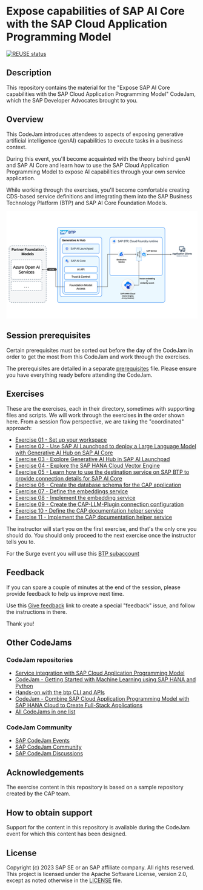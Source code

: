 # Expose capabilities of SAP AI Core with the SAP Cloud Application Programming Model

[![REUSE status](https://api.reuse.software/badge/github.com/SAP-samples/codejam-cap-llm)](https://api.reuse.software/info/github.com/SAP-samples/codejam-cap-llm)

## Description

This repository contains the material for the "Expose SAP AI Core capabilities with the SAP Cloud Application Programming Model" CodeJam, which the SAP Developer Advocates brought to you.

## Overview

This CodeJam introduces attendees to aspects of exposing generative artificial intelligence (genAI) capabilities to execute tasks in a business context.

During this event, you'll become acquainted with the theory behind genAI and SAP AI Core and learn how to use the SAP Cloud Application Programming Model to expose AI capabilities through your own service application.

While working through the exercises, you'll become comfortable creating CDS-based service definitions and integrating them into the SAP Business Technology Platform (BTP) and SAP AI Core Foundation Models.

![end2end-solution-diagram](/assets/architecture/End2End_Vector_Embedding_Solution_Diagram.png)

## Session prerequisites

Certain prerequisites must be sorted out before the day of the CodeJam in order to get the most from this CodeJam and work through the exercises.

The prerequisites are detailed in a separate [prerequisites](prerequisites.md) file. Please ensure you have everything ready before attending the CodeJam.

## Exercises

These are the exercises, each in their directory, sometimes with supporting files and scripts. We will work through the exercises in the order shown here. From a session flow perspective, we are taking the "coordinated" approach:

* [Exercise 01 - Set up your workspace](./exercises/01-set-up-workspace/README.md)
* [Exercise 02 - Use SAP AI Launchpad to deploy a Large Language Model with Generative AI Hub on SAP AI Core](./exercises/02-deploy-llm-ailaunchpad/README.md)
* [Exercise 03 - Explore Generative AI Hub in SAP AI Launchpad](./exercises/03-explore-genai-hub/README.md)
* [Exercise 04 - Explore the SAP HANA Cloud Vector Engine](./exercises/04-explore-sap-hana-cloud-vector-engine/README.md)
* [Exercise 05 - Learn how to use the destination service on SAP BTP to provide connection details for SAP AI Core](./exercises/05-explore-destination-service/README.md)
* [Exercise 06 - Create the database schema for the CAP application](./exercises/06-define-db-schema/README.md)
* [Exercise 07 - Define the embeddings service](./exercises/07-define-embedding-service/README.md)
* [Exercise 08 - Implement the embedding service](./exercises/08-implement-embedding-service/README.md)
* [Exercise 09 - Create the CAP-LLM-Plugin connection configuration](./exercises/09-create-connection-configuration/README.md)
* [Exercise 10 - Define the CAP documentation helper service](./exercises/10-define-cap-doc-helper-service/README.md)
* [Exercise 11 - Implement the CAP documentation helper service](./exercises/11-implement-cap-doc-helper-service/README.md)


The instructor will start you on the first exercise, and that's the only one you should do. You should only proceed to the next exercise once the instructor tells you to.

For the Surge event you will use this [BTP subaccount](https://emea.cockpit.btp.cloud.sap/cockpit/#/globalaccount/dfe5a086-f733-4955-8025-542e118e3e69/subaccount/8d188125-e96e-4e02-96d2-28e4b8606f06/subaccountoverview)

## Feedback

If you can spare a couple of minutes at the end of the session, please provide feedback to help us improve next time.

Use this [Give feedback](https://github.com/SAP-samples/codejam-cap-llm/issues/new?assignees=&labels=feedback&template=session-feedback-template.md&title=Session%20Feedback) link to create a special "feedback" issue, and follow the instructions in there.

Thank you!

## Other CodeJams

### CodeJam repositories

* [Service integration with SAP Cloud Application Programming Model](https://github.com/SAP-samples/cap-service-integration-codejam)
* [CodeJam - Getting Started with Machine Learning using SAP HANA and Python](https://github.com/SAP-samples/hana-ml-py-codejam)
* [Hands-on with the btp CLI and APIs](https://github.com/SAP-samples/cloud-btp-cli-api-codejam)
* [CodeJam - Combine SAP Cloud Application Programming Model with SAP HANA Cloud to Create Full-Stack Applications](https://github.com/SAP-samples/cap-hana-exercises-codejam)
* [All CodeJams in one list](https://github.com/orgs/SAP-samples/repositories?language=&q=Codejam&sort=&type=all)

### CodeJam Community

* [SAP CodeJam Events](https://community.sap.com/t5/sap-codejam/eb-p/codejam-events)
* [SAP CodeJam Community](https://community.sap.com/t5/sap-codejam/gh-p/code-jam)
* [SAP CodeJam Discussions](https://community.sap.com/t5/sap-codejam-discussions/bd-p/code-jamforum-board)

## Acknowledgements

The exercise content in this repository is based on a sample repository created by the CAP team.

## How to obtain support

Support for the content in this repository is available during the CodeJam event for which this content has been designed.

## License

Copyright (c) 2023 SAP SE or an SAP affiliate company. All rights reserved. This project is licensed under the Apache Software License, version 2.0, except as noted otherwise in the [LICENSE](LICENSE) file.
